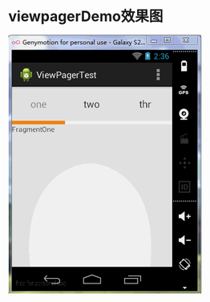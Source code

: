 viewpagerDemo效果图
=============

![](https://github.com/a120476536/ViewPagerTest/blob/master/imageShow/viewpagerLeftToRight.gif.gif) 

